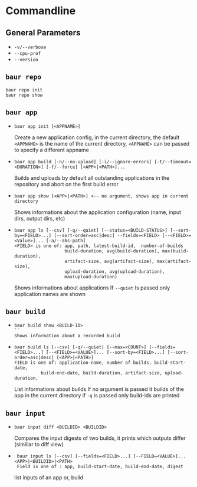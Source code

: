 # Commandline

## General Parameters
- `-v/--verbose`
- `--cpu-prof`
- `--version`


## `baur repo`
```
baur repo init
baur repo show
```

## `baur app`
- ```
  baur app init [<APPNAME>]
  ```
  Create a new application config, in the current directory, the default
  `<APPNAME>` is the name of the current directory,
  `<APPNAME>` can be passed to specify a different appname


- ```
  baur app build [-n/--no-upload] [-i/--ignore-errors] [-t/--timeout=<DURATION>] [-f/--force] [<APP>|<PATH>]...
  ```
  Builds and uploads by default all outstanding applications in the repository
  and abort on the first build error

- ```
  baur app show [<APP>|<PATH>] <-- no argument, shows app in current directory
  ```
  Shows informations about the application configuration (name, input dirs,
  output dirs, etc)


- ```
  baur app ls [--csv] [-q/--quiet] [--status=<BUILD-STATUS>] [--sort-by=<FIELD>...] [--sort-order=asc|desc] --fields=<FIELD> [--<FIELD>=<Value>]... [-a/--abs-path]
  <FIELD> is one of: app, path, latest-build-id,  number-of-builds
					 build-duration, avg(build-duration), max(build-duration),
					 artifact-size, avg(artifact-size), max(artifact-size),
					 upload-duration, avg(upload-duration),
					 max(upload-duration)
  ```
  Shows informations about applications
  If `--quiet` Is passed only application names are shown


## `baur build`
- ```
  baur build show <BUILD-ID>
  ``
  Shows information about a recorded build

- ```
  baur build ls [--csv] [-q/--quiet] [--max=<COUNT>] [--fields=<FIELD>...] [--<FIELD>=<VALUE>]... [--sort-by=<FIELD>...] [--sort-order=asc|desc] [<APP>|<PATH>]
  FIELD is one of: application-name, number of builds, build-start-date,
			build-end-date, build-duration, artifact-size, upload-duration,
  ```
  List informations about builds
  If no argument is passed it builds of the  app in the current directory
  if `-q` is passed only build-ids are printed


## `baur input`
- ```
  baur input diff <BUILDID> <BUILDID>
  ```
  Compares the input digests of two builds, it prints which outputs differ
  (similiar to diff view)

- ```
   baur input ls [--csv] [--fields=<FIELD>...] [--FIELD=<VALUE>]...  <APP>|<BUILDID>|<PATH>
   Field is one of : app, build-start-date, build-end-date, digest
  ```
  list inputs of an app or, build
